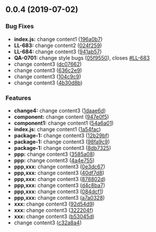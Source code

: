## 0.0.4 (2019-07-02)


### Bug Fixes

* **index.js:** change content1 ([196a0b7](https://code.learnta.cn/projects/LTA/repos/generator-learnta/commits/196a0b7))
* **LL-683:** change content2 ([024f259](https://code.learnta.cn/projects/LTA/repos/generator-learnta/commits/024f259))
* **LL-684:** change content3 ([941ab57](https://code.learnta.cn/projects/LTA/repos/generator-learnta/commits/941ab57))
* **QA-0701:** change style bugs ([05f9550](https://code.learnta.cn/projects/LTA/repos/generator-learnta/commits/05f9550)), closes [#LL-683](https://plan.learnta.cn/browse/LL-683)
* change content3 ([dc07662](https://code.learnta.cn/projects/LTA/repos/generator-learnta/commits/dc07662))
* change content3 ([636c2e9](https://code.learnta.cn/projects/LTA/repos/generator-learnta/commits/636c2e9))
* change content3 ([104c9c9](https://code.learnta.cn/projects/LTA/repos/generator-learnta/commits/104c9c9))
* change content3 ([4b30d8b](https://code.learnta.cn/projects/LTA/repos/generator-learnta/commits/4b30d8b))


### Features

* **change4:** change content3 ([1daae6d](https://code.learnta.cn/projects/LTA/repos/generator-learnta/commits/1daae6d))
* **component:** change content ([947e0f5](https://code.learnta.cn/projects/LTA/repos/generator-learnta/commits/947e0f5))
* **component1:** change content1 ([54a6a01](https://code.learnta.cn/projects/LTA/repos/generator-learnta/commits/54a6a01))
* **index.js:** change content1 ([1a54fac](https://code.learnta.cn/projects/LTA/repos/generator-learnta/commits/1a54fac))
* **package-1:** change content3 ([12b29bf](https://code.learnta.cn/projects/LTA/repos/generator-learnta/commits/12b29bf))
* **package-1:** change content3 ([98fa9c9](https://code.learnta.cn/projects/LTA/repos/generator-learnta/commits/98fa9c9))
* **package-1:** change content3 ([8db7325](https://code.learnta.cn/projects/LTA/repos/generator-learnta/commits/8db7325))
* **ppp:** change content3 ([3585a08](https://code.learnta.cn/projects/LTA/repos/generator-learnta/commits/3585a08))
* **ppp:** change content3 ([4a4e755](https://code.learnta.cn/projects/LTA/repos/generator-learnta/commits/4a4e755))
* **ppp,xxx:** change content3 ([0e3dc67](https://code.learnta.cn/projects/LTA/repos/generator-learnta/commits/0e3dc67))
* **ppp,xxx:** change content3 ([40df7d8](https://code.learnta.cn/projects/LTA/repos/generator-learnta/commits/40df7d8))
* **ppp,xxx:** change content3 ([878802d](https://code.learnta.cn/projects/LTA/repos/generator-learnta/commits/878802d))
* **ppp,xxx:** change content3 ([d4c8ba7](https://code.learnta.cn/projects/LTA/repos/generator-learnta/commits/d4c8ba7))
* **ppp,xxx:** change content3 ([084dcf1](https://code.learnta.cn/projects/LTA/repos/generator-learnta/commits/084dcf1))
* **ppp,xxx:** change content3 ([a7a0328](https://code.learnta.cn/projects/LTA/repos/generator-learnta/commits/a7a0328))
* **xxx:** change content3 ([92d54d9](https://code.learnta.cn/projects/LTA/repos/generator-learnta/commits/92d54d9))
* **xxx:** change content3 ([322204f](https://code.learnta.cn/projects/LTA/repos/generator-learnta/commits/322204f))
* **xxx:** change content3 ([b53045d](https://code.learnta.cn/projects/LTA/repos/generator-learnta/commits/b53045d))
* change content3 ([c32a8a4](https://code.learnta.cn/projects/LTA/repos/generator-learnta/commits/c32a8a4))



